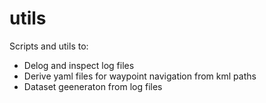 # utils
Scripts and utils to:

* Delog and inspect log files
* Derive yaml files for waypoint navigation from kml paths
* Dataset geeneraton from log files
